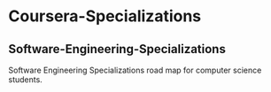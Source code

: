 # Coursera-Specializations
## Software-Engineering-Specializations
Software Engineering Specializations road map for computer science students.
